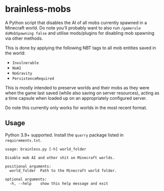 # brainless-mobs
A Python script that disables the AI of all mobs currently spawned in a Minecraft world. Do note you'll probably want to also run `/gamerule doMobSpawning false` and utilise mods/plugins for disabling mob spawning via other methods.

This is done by applying the following NBT tags to all mob entities saved in the world:
 - `Invulnerable`
 - `NoAI`
 - `NoGravity`
 - `PersistenceRequired`

This is mostly intended to preserve worlds and their mobs as they were when the game last saved (while also saving on server resources), acting as a time capsule when loaded up on an appropriately configured server.

Do note this currently only works for worlds in the most recent format.

## Usage
Python 3.9+ supported. Install the `quarry` package listed in `requirements.txt`.

```
usage: brainless.py [-h] world_folder

Disable mob AI and other shit on Minecraft worlds.

positional arguments:
  world_folder  Path to the Minecraft world folder.

optional arguments:
  -h, --help    show this help message and exit
```